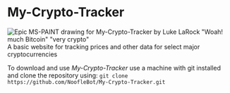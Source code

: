 # My-Crypto-Tracker
![Epic MS-PAINT drawing for My-Crypto-Tracker by Luke LaRock "Woah! much Bitcoin" "very crypto"](https://raw.githubusercontent.com/NoofleBot/My-Crypto-Tracker/refs/heads/main/README-image.png "Epic MS-PAINT drawing by Luke LaRock")
A basic website for tracking prices and other data for select major cryptocurrencies

To download and use *My-Crypto-Tracker* use a machine with git installed and clone the repository using:
`git clone https://github.com/NoofleBot/My-Crypto-Tracker.git`
